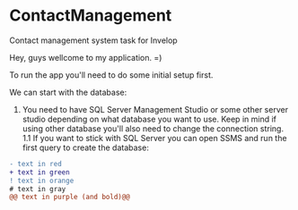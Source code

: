 # ContactManagement
 Contact management system task for Invelop
 
 Hey, guys wellcome to my application. =)

 To run the app you'll need to do some initial setup first.

 We can start with the database:

 1. You need to have SQL Server Management Studio or some other server studio depending on what database you want to       use. Keep in mind if using other database you'll also need to change the connection string.
 1.1 If you want to stick with SQL Server you can open SSMS and run the first query to create the database:
 ```diff
- text in red
+ text in green
! text in orange
# text in gray
@@ text in purple (and bold)@@
```

